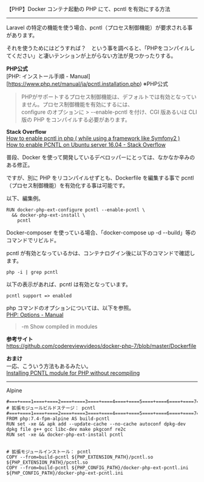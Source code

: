 【PHP】Docker コンテナ起動の PHP にて、pcntl を有効にする方法

_____________________________________________________________________

Laravel の特定の機能を使う場合、pcntl（プロセス制御機能）が要求される事があります。  

それを使うためにはどうすれば？　という事を調べると、「PHPをコンパイルしてください」と凄いテンションが上がらない方法が見つかったりする。  

**PHP公式**    
[PHP: インストール手順 - Manual][https://www.php.net/manual/ja/pcntl.installation.php) ※PHP公式  

> PHPがサポートするプロセス制御機能は、デフォルトでは有効となってい ません。プロセス制御機能を有効にするには、  
> configure のオプションに > --enable-pcntl を付け、CGI 版あるいは CLI 版の PHP をコンパイルする必要があります。  

**Stack Overflow**  
[How to enable pcntl in php ( while using a framework like Symfony2 )](https://stackoverflow.com/questions/33036773/how-to-enable-pcntl-in-php-while-using-a-framework-like-symfony2)  
[How to enable PCNTL on Ubuntu server 16.04 - Stack Overflow](https://stackoverflow.com/questions/40408152/how-to-enable-pcntl-on-ubuntu-server-16-04)  


普段、Docker を使って開発しているデベロッパーにとっては、なかなか辛みのある修正。   

ですが、別に PHP をリコンパイルせずとも、Dockerfile を編集する事で pcntl（プロセス制御機能）を有効化する事は可能です。  

以下、編集例。  

```
RUN docker-php-ext-configure pcntl --enable-pcntl \
  && docker-php-ext-install \
    pcntl
```

Docker-composer を使っている場合、「docker-compose up -d --build」等のコマンドでリビルド。  

pcntl が有効となっているかは、コンテナログイン後に以下のコマンドで確認します。  
```
php -i | grep pcntl
```

以下の表示があれば、pcntl は有効となっています。  
```
pcntl support => enabled
```

php コマンドのオプションについては、以下を参照。  
[PHP: Options - Manual](https://www.php.net/manual/en/features.commandline.options.php)  

> -m    Show compiled in modules


**参考サイト**  
<https://github.com/codereviewvideos/docker-php-7/blob/master/Dockerfile>  


**おまけ**  
一応、こういう方法もあるみたい。  
[Installing PCNTL module for PHP without recompiling](https://newbedev.com/installing-pcntl-module-for-php-without-recompiling)  























_____

Alpine 
```
#===+====1====+====2====+====3====+====4====+====5====+====6====+====7====+====8====+====9====+====0
# 拡張モジュールビルドステージ： pcntl
#===+====1====+====2====+====3====+====4====+====5====+====6====+====7====+====8====+====9====+====0
FROM php:7.4-fpm-alpine AS build-pcntl
RUN set -xe && apk add --update-cache --no-cache autoconf dpkg-dev dpkg file g++ gcc libc-dev make pkgconf re2c
RUN set -xe && docker-php-ext-install pcntl


# 拡張モジュールインストール： pcntl
COPY --from=build-pcntl ${PHP_EXTENSION_PATH}/pcntl.so ${PHP_EXTENSION_PATH}/pcntl.so
COPY --from=build-pcntl ${PHP_CONFIG_PATH}/docker-php-ext-pcntl.ini ${PHP_CONFIG_PATH}/docker-php-ext-pcntl.ini

```



